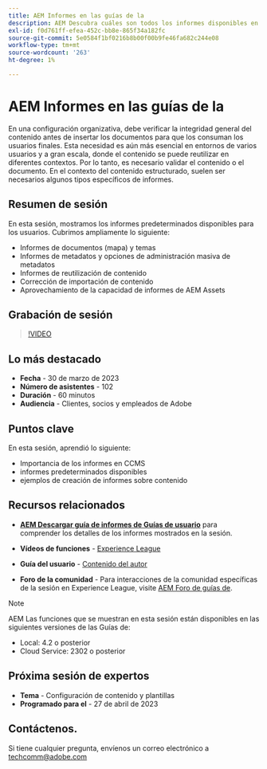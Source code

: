 ```yaml
---
title: AEM Informes en las guías de la
description: AEM Descubra cuáles son todos los informes disponibles en la para ayudar a los usuarios a mejorar la calidad del contenido.
exl-id: f0d761ff-efea-452c-bb8e-865f34a182fc
source-git-commit: 5e0584f1bf0216b8b00f00b9fe46fa682c244e08
workflow-type: tm+mt
source-wordcount: '263'
ht-degree: 1%

---
```


# AEM Informes en las guías de la

En una configuración organizativa, debe verificar la integridad general del contenido antes de insertar los documentos para que los consuman los usuarios finales. Esta necesidad es aún más esencial en entornos de varios usuarios y a gran escala, donde el contenido se puede reutilizar en diferentes contextos. Por lo tanto, es necesario validar el contenido o el documento. En el contexto del contenido estructurado, suelen ser necesarios algunos tipos específicos de informes.


## Resumen de sesión

En esta sesión, mostramos los informes predeterminados disponibles para los usuarios. Cubrimos ampliamente lo siguiente:
- Informes de documentos (mapa) y temas
- Informes de metadatos y opciones de administración masiva de metadatos
- Informes de reutilización de contenido
- Corrección de importación de contenido
- Aprovechamiento de la capacidad de informes de AEM Assets


## Grabación de sesión

>[!VIDEO](https://video.tv.adobe.com/v/3417529/guides--reporting-reporting?quality=12&learn=on)


## Lo más destacado

- **Fecha** - 30 de marzo de 2023
- **Número de asistentes** - 102
- **Duración** - 60 minutos
- **Audiencia** - Clientes, socios y empleados de Adobe


## Puntos clave

En esta sesión, aprendió lo siguiente:
- Importancia de los informes en CCMS
- informes predeterminados disponibles
- ejemplos de creación de informes sobre contenido


## Recursos relacionados

- **[AEM Descargar guía de informes de Guías de usuario](./assets/aem-guides-expert-session-reports-documentation.pdf)** para comprender los detalles de los informes mostrados en la sesión.

- **Vídeos de funciones** -  [Experience League](https://experienceleague.adobe.com/docs/experience-manager-guides-learn/videos/output-generation/working-with-reports.html?lang=en)

- **Guía del usuario** - [Contenido del autor](https://help.adobe.com/en_US/xml-documentation-for-adobe-experience-manager/index.html#t=DXML-master-map%2Freports-intro.html)

- **Foro de la comunidad** - Para interacciones de la comunidad específicas de la sesión en Experience League, visite  [AEM Foro de guías de](https://experienceleaguecommunities.adobe.com/t5/experience-manager-guides/bd-p/xml-documentation-discussions).

>[!NOTE]
>
> AEM Las funciones que se muestran en esta sesión están disponibles en las siguientes versiones de las Guías de:
> - Local: 4.2 o posterior
> - Cloud Service: 2302 o posterior


## Próxima sesión de expertos

- **Tema** - Configuración de contenido y plantillas
- **Programado para el** - 27 de abril de 2023


## Contáctenos.

Si tiene cualquier pregunta, envíenos un correo electrónico a <techcomm@adobe.com>
